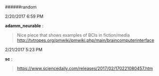 ######random

2/20/2017 6:59 PM

 **adamm_neurable** :

 >Nice piece that shows examples of BCIs in fiction/media  <http://tvtropes.org/pmwiki/pmwiki.php/main/braincomputerinterface>

2/21/2017 5:23 PM

 **sc** :

 ><https://www.sciencedaily.com/releases/2017/02/170221080457.htm>

